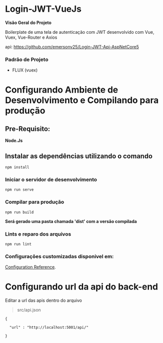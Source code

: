 # Login-JWT-VueJs

**Visão Geral do Projeto**

Boilerplate de uma tela de autenticação com JWT desenvolvido com Vue, Vuex, Vue-Router e Axios

api: https://github.com/emersonv25/Login-JWT-Api-AspNetCore5

### Padrão de Projeto

*  FLUX (vuex)


# Configurando Ambiente de Desenvolvimento e Compilando para produção

## Pre-Requisito: 

**Node.Js**

## Instalar as dependências utilizando o comando 

```
npm install
```

### Iniciar o servidor de desenvolvimento
```
npm run serve
```

### Compilar para produção
```
npm run build
```
**Será gerado uma pasta chamada 'dist' com a versão compilada**

### Lints e reparo dos arquivos
```
npm run lint
```

### Configurações customizadas disponivel em:
[Configuration Reference](https://cli.vuejs.org/config/).


# Configurando url da api do back-end
Editar a url das apis dentro do arquivo
> src/api.json 

```
{

  "url" : "http://localhost:5001/api/"

}



